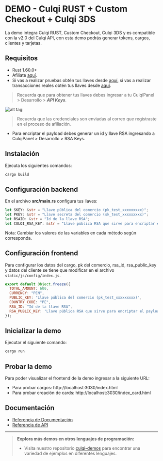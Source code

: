 # DEMO - Culqi RUST + Custom Checkout + Culqi 3DS

La demo integra Culqi RUST, Custom Checkout, Culqi 3DS y es compatible con la v2.0 del Culqi API, con esta demo podrás generar tokens, cargos, clientes y tarjetas.

## Requisitos

- Rust 1.60.0+
- Afiliate [aquí](https://afiliate.culqi.com/).
- Si vas a realizar pruebas obtén tus llaves desde [aquí](https://integ-panel.culqi.com/#/registro), si vas a realizar transacciones reales obtén tus llaves desde [aquí](https://mipanel.culqi.com/#/registro).

> Recuerda que para obtener tus llaves debes ingresar a tu CulqiPanel > Desarrollo > ***API Keys***.

![alt tag](http://i.imgur.com/NhE6mS9.png)

> Recuerda que las credenciales son enviadas al correo que registraste en el proceso de afiliación.

* Para encriptar el payload debes generar un id y llave RSA  ingresando a CulqiPanel > Desarrollo  > RSA Keys.

## Instalación

Ejecuta los siguientes comandos:

```bash
cargo build
```

## Configuración backend

En el archivo **src/main.rs** configura tus llaves:

```rust
let SKEY: &str = "Llave pública del comercio (pk_test_xxxxxxxxx)";
let PKEY: &str = "Llave secreta del comercio (sk_test_xxxxxxxxx)";
let RSAID: &str = "Id de la llave RSA";
let CULQI_RSA_KEY: &str = "Llave pública RSA que sirve para encriptar el payload de los servicios";
```
Nota: Cambiar los valores de las variables en cada método según corresponda.


## Configuración frontend
Para configurar los datos del cargo, pk del comercio, rsa_id, rsa_public_key y datos del cliente se tiene que modificar en el archivo `static/js/config/index.js`.

```js
export default Object.freeze({
  TOTAL_AMOUNT: 600,
  CURRENCY: "PEN",
  PUBLIC_KEY: "Llave pública del comercio (pk_test_xxxxxxxxx)",
  COUNTRY_CODE: "PE",
  RSA_ID: "Id de la llave RSA",
  RSA_PUBLIC_KEY: 'Llave pública RSA que sirve para encriptar el payload de los servicios',
});
```

## Inicializar la demo
Ejecutar el siguiente comando:

```bash
cargo run
```

## Probar la demo

Para poder visualizar el frontend de la demo ingresar a la siguiente URL:

- Para probar cargos: http://localhost:3030/index.html
- Para probar creación de cards: http://localhost:3030/index_card.html

## Documentación

- [Referencia de Documentación](https://docs.culqi.com/)
- [Referencia de API](https://apidocs.culqi.com/)

---

> **Explora más demos en otros lenguajes de programación:**
>
> - Visita nuestro repositorio [culqi-demos](https://github.com/culqi/culqi-demos) para encontrar una variedad de ejemplos en diferentes lenguajes.